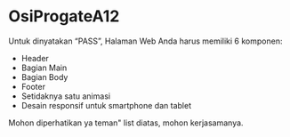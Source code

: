 # OsiProgateA12

Untuk dinyatakan “PASS”, Halaman Web Anda harus memiliki 6 komponen:
- Header
- Bagian Main
- Bagian Body
- Footer
- Setidaknya satu animasi
- Desain responsif untuk smartphone dan tablet

Mohon diperhatikan ya teman" list diatas, mohon kerjasamanya.
